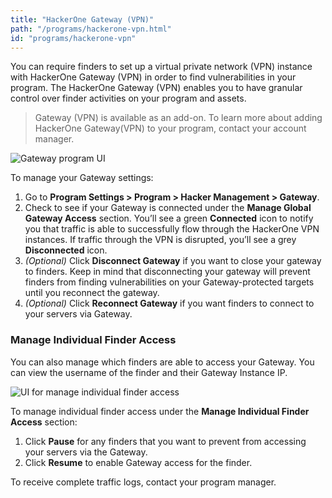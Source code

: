 ```yaml
---
title: "HackerOne Gateway (VPN)"
path: "/programs/hackerone-vpn.html"
id: "programs/hackerone-vpn"
---
```


You can require finders to set up a virtual private network (VPN) instance with HackerOne Gateway (VPN) in order to find vulnerabilities in your program. The HackerOne Gateway (VPN) enables you to have granular control over finder activities on your program and assets.

> Gateway (VPN) is available as an add-on. To learn more about adding HackerOne Gateway(VPN) to your program, contact your account manager.

![Gateway program UI](/Users/stacy/desktop/docs.hackerone.com/docs/programs/images/gateway-1.png)

To manage your Gateway settings:
1. Go to **Program Settings > Program > Hacker Management > Gateway**.
2. Check to see if your Gateway is connected under the **Manage Global Gateway Access** section. You’ll see a green **Connected** icon to notify you that traffic is able to successfully flow through the HackerOne VPN instances. If traffic through the VPN is disrupted, you’ll see a grey **Disconnected** icon.
3. *(Optional)* Click **Disconnect Gateway** if you want to close your gateway to finders. Keep in mind that disconnecting your gateway will prevent finders from finding vulnerabilities on your Gateway-protected targets until you reconnect the gateway.
4. *(Optional)* Click **Reconnect Gateway** if you want finders to connect to your servers via Gateway.

### Manage Individual Finder Access
You can also manage which finders are able to access your Gateway. You can view the username of the finder and their Gateway Instance IP.

![UI for manage individual finder access](/Users/stacy/desktop/docs.hackerone.com/docs/programs/images/gateway-2.png)

To manage individual finder access under the **Manage Individual Finder Access** section:
1. Click **Pause** for any finders that you want to prevent from accessing your servers via the Gateway.
2. Click **Resume** to enable Gateway access for the finder.

To receive complete traffic logs, contact your program manager.
